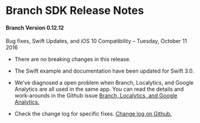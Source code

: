 
Branch SDK Release Notes
========================

####  Branch Version 0.12.12
Bug fixes, Swift Updates, and iOS 10 Compatibility – Tuesday, October 11 2016

* There are no breaking changes in this release.

* The Swift example and documentation have been updated for Swift 3.0.

* We've diagnosed a open problem when Branch, Localytics, and Google Analytics are all used 
  in the same app.  You can read the details and work-arounds in the Github issue 
  [Branch, Localytics, and Google Analytics.](https://github.com/BranchMetrics/ios-branch-deep-linking/issues/485)

* Check the change log for specific fixes.  [Change log on Github.](https://github.com/BranchMetrics/ios-branch-deep-linking/blob/master/ChangeLog.md)
